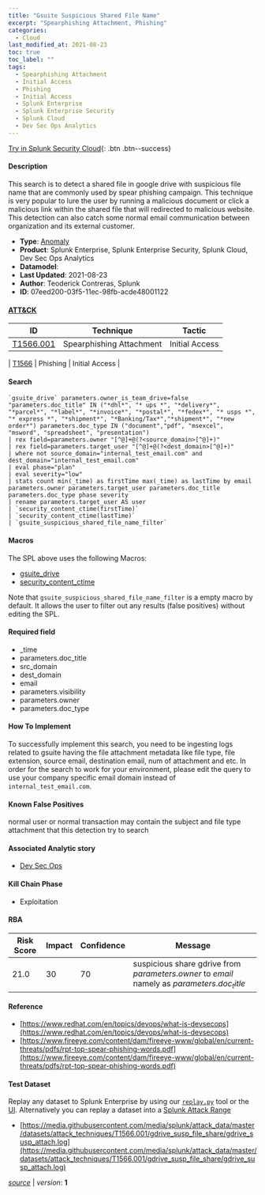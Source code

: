 ```yaml
---
title: "Gsuite Suspicious Shared File Name"
excerpt: "Spearphishing Attachment, Phishing"
categories:
  - Cloud
last_modified_at: 2021-08-23
toc: true
toc_label: ""
tags:
  - Spearphishing Attachment
  - Initial Access
  - Phishing
  - Initial Access
  - Splunk Enterprise
  - Splunk Enterprise Security
  - Splunk Cloud
  - Dev Sec Ops Analytics
---
```




[Try in Splunk Security Cloud](https://www.splunk.com/en_us/cyber-security.html){: .btn .btn--success}

#### Description

This search is to detect a shared file in google drive with suspicious file name that are commonly used by spear phishing campaign. This technique is very popular to lure the user by running a malicious document or click a malicious link within the shared file that will redirected to malicious website. This detection can also catch some normal email communication between organization and its external customer.

- **Type**: [Anomaly](https://github.com/splunk/security_content/wiki/Detection-Analytic-Types)
- **Product**: Splunk Enterprise, Splunk Enterprise Security, Splunk Cloud, Dev Sec Ops Analytics
- **Datamodel**: 
- **Last Updated**: 2021-08-23
- **Author**: Teoderick Contreras, Splunk
- **ID**: 07eed200-03f5-11ec-98fb-acde48001122


#### [ATT&CK](https://attack.mitre.org/)

| ID             | Technique        |  Tactic             |
| -------------- | ---------------- |-------------------- |
| [T1566.001](https://attack.mitre.org/techniques/T1566/001/) | Spearphishing Attachment | Initial Access |

| [T1566](https://attack.mitre.org/techniques/T1566/) | Phishing | Initial Access |

#### Search

```
`gsuite_drive` parameters.owner_is_team_drive=false "parameters.doc_title" IN ("*dhl*", "* ups *", "*delivery*", "*parcel*", "*label*", "*invoice*", "*postal*", "*fedex*", "* usps *", "* express *", "*shipment*", "*Banking/Tax*","*shipment*", "*new order*") parameters.doc_type IN ("document","pdf", "msexcel", "msword", "spreadsheet", "presentation") 
| rex field=parameters.owner "[^@]+@(?<source_domain>[^@]+)" 
| rex field=parameters.target_user "[^@]+@(?<dest_domain>[^@]+)" 
| where not source_domain="internal_test_email.com" and dest_domain="internal_test_email.com" 
| eval phase="plan" 
| eval severity="low" 
| stats count min(_time) as firstTime max(_time) as lastTime by email parameters.owner parameters.target_user parameters.doc_title parameters.doc_type phase severity 
| rename parameters.target_user AS user 
| `security_content_ctime(firstTime)` 
| `security_content_ctime(lastTime)` 
| `gsuite_suspicious_shared_file_name_filter`
```

#### Macros
The SPL above uses the following Macros:
* [gsuite_drive](https://github.com/splunk/security_content/blob/develop/macros/gsuite_drive.yml)
* [security_content_ctime](https://github.com/splunk/security_content/blob/develop/macros/security_content_ctime.yml)

Note that `gsuite_suspicious_shared_file_name_filter` is a empty macro by default. It allows the user to filter out any results (false positives) without editing the SPL.

#### Required field
* _time
* parameters.doc_title
* src_domain
* dest_domain
* email
* parameters.visibility
* parameters.owner
* parameters.doc_type


#### How To Implement
To successfully implement this search, you need to be ingesting logs related to gsuite having the file attachment metadata like file type, file extension, source email, destination email, num of attachment and etc. In order for the search to work for your environment, please edit the query to use your company specific email domain instead of `internal_test_email.com`.

#### Known False Positives
normal user or normal transaction may contain the subject and file type attachment that this detection try to search

#### Associated Analytic story
* [Dev Sec Ops](/stories/dev_sec_ops)


#### Kill Chain Phase
* Exploitation



#### RBA

| Risk Score  | Impact      | Confidence   | Message      |
| ----------- | ----------- |--------------|--------------|
| 21.0 | 30 | 70 | suspicious share gdrive from $parameters.owner$ to $email$ namely as $parameters.doc_title$ |




#### Reference

* [https://www.redhat.com/en/topics/devops/what-is-devsecops](https://www.redhat.com/en/topics/devops/what-is-devsecops)
* [https://www.fireeye.com/content/dam/fireeye-www/global/en/current-threats/pdfs/rpt-top-spear-phishing-words.pdf](https://www.fireeye.com/content/dam/fireeye-www/global/en/current-threats/pdfs/rpt-top-spear-phishing-words.pdf)



#### Test Dataset
Replay any dataset to Splunk Enterprise by using our [`replay.py`](https://github.com/splunk/attack_data#using-replaypy) tool or the [UI](https://github.com/splunk/attack_data#using-ui).
Alternatively you can replay a dataset into a [Splunk Attack Range](https://github.com/splunk/attack_range#replay-dumps-into-attack-range-splunk-server)

* [https://media.githubusercontent.com/media/splunk/attack_data/master/datasets/attack_techniques/T1566.001/gdrive_susp_file_share/gdrive_susp_attach.log](https://media.githubusercontent.com/media/splunk/attack_data/master/datasets/attack_techniques/T1566.001/gdrive_susp_file_share/gdrive_susp_attach.log)



[*source*](https://github.com/splunk/security_content/tree/develop/detections/cloud/gsuite_suspicious_shared_file_name.yml) \| *version*: **1**
